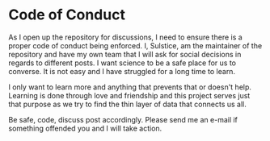 # Code of Conduct

As I open up the repository for discussions, I need to ensure there is a proper code of conduct being enforced. I, Sulstice, am the maintainer of the repository and
have my own team that I will ask for social decisions in regards to different posts. I want science to be a safe place for us to converse. It is not easy and I have struggled
for a long time to learn. 

I only want to learn more and anything that prevents that or doesn't help. Learning is done through love and friendship and this project serves just that purpose
as we try to find the thin layer of data that connects us all. 

Be safe, code, discuss post accordingly. Please send me an e-mail if something offended you and I will take action.
